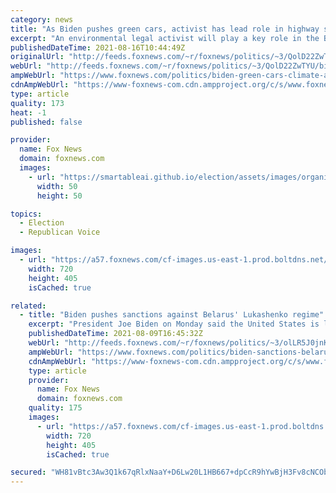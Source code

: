 ```yaml
---
category: news
title: "As Biden pushes green cars, activist has lead role in highway safety agency"
excerpt: "An environmental legal activist will play a key role in the Biden administration's electric vehicle initiative to include various new fuel economy regulations over the next decade. "
publishedDateTime: 2021-08-16T10:44:49Z
originalUrl: "http://feeds.foxnews.com/~r/foxnews/politics/~3/QolD22ZwTYU/biden-green-cars-climate-activist-highway-safety-agency"
webUrl: "http://feeds.foxnews.com/~r/foxnews/politics/~3/QolD22ZwTYU/biden-green-cars-climate-activist-highway-safety-agency"
ampWebUrl: "https://www.foxnews.com/politics/biden-green-cars-climate-activist-highway-safety-agency.amp"
cdnAmpWebUrl: "https://www-foxnews-com.cdn.ampproject.org/c/s/www.foxnews.com/politics/biden-green-cars-climate-activist-highway-safety-agency.amp"
type: article
quality: 173
heat: -1
published: false

provider:
  name: Fox News
  domain: foxnews.com
  images:
    - url: "https://smartableai.github.io/election/assets/images/organizations/foxnews.com-50x50.jpg"
      width: 50
      height: 50

topics:
  - Election
  - Republican Voice

images:
  - url: "https://a57.foxnews.com/cf-images.us-east-1.prod.boltdns.net/v1/static/694940094001/7642dba3-4135-4a3d-978d-5c902059832f/4a673d3e-ccb3-4f63-9437-5c467c0e5263/1280x720/match/720/405/image.jpg?ve=1&tl=1"
    width: 720
    height: 405
    isCached: true

related:
  - title: "Biden pushes sanctions against Belarus' Lukashenko regime"
    excerpt: "President Joe Biden on Monday said the United States is levying new sanctions against Belarus."
    publishedDateTime: 2021-08-09T16:45:32Z
    webUrl: "http://feeds.foxnews.com/~r/foxnews/politics/~3/olLR5J0jnK0/biden-sanctions-belarus-lukashenko"
    ampWebUrl: "https://www.foxnews.com/politics/biden-sanctions-belarus-lukashenko.amp"
    cdnAmpWebUrl: "https://www-foxnews-com.cdn.ampproject.org/c/s/www.foxnews.com/politics/biden-sanctions-belarus-lukashenko.amp"
    type: article
    provider:
      name: Fox News
      domain: foxnews.com
    quality: 175
    images:
      - url: "https://a57.foxnews.com/cf-images.us-east-1.prod.boltdns.net/v1/static/694940094001/9bdbfbc4-87fa-49a6-8f09-2a6156f8a0e2/e1261bb5-02f5-493d-a6dd-9b1e23cc0e40/1280x720/match/720/405/image.jpg?ve=1&tl=1"
        width: 720
        height: 405
        isCached: true

secured: "WH81vBtc3Aw3Q1k67qRlxNaaY+D6Lw20L1HB667+dpCcR9hYwBjH3Fv8cNCObUsyBHpUtAXQ08VqtDw4UrfkHQdXq4DM+JOEwHd7fMrsZT3iCCAl3lotemeFaXOIGB6LTQ/cq+QqfxwU1xXO3reNgrx/LZm1meM6zq/PYM6gnSieomrR3vip6XH+6NfSN85NSkS2i/5A9kFDkgth15ZFIFi7YyYK3DEO+3/bYY+Dq+wwmPjf54Td1q0SfInN0WCJGw1WD5YTkrwBcnfxpylaIdzeLDIu1kSwQ7GVFxDU+21T0cRPPPqQON6Es1CMmhDT3cyZWVbaYnnvLC5Fa1KcUr517Kh62oZq5iLLg2ZfOfw=;glHQ4FTniwmHgj1AXpPbRQ=="
---
```


